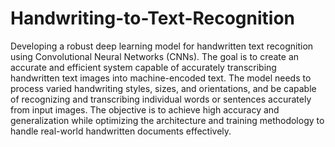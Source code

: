 # Handwriting-to-Text-Recognition

Developing a robust deep learning model for handwritten text recognition using Convolutional Neural Networks (CNNs). The goal is to create an accurate and efficient system capable of accurately transcribing handwritten text images into machine-encoded text. The model needs to process varied handwriting styles, sizes, and orientations, and be capable of recognizing and transcribing individual words or sentences accurately from input images. The objective is to achieve high accuracy and generalization while optimizing the architecture and training methodology to handle real-world handwritten documents effectively. 
